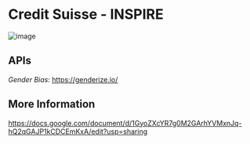 # Credit Suisse - INSPIRE

![image](https://skillicons.dev/icons?i=react,html,css&perline=3)


## APIs
*Gender Bias*: https://genderize.io/
## More Information
https://docs.google.com/document/d/1GyoZXcYR7g0M2GArhYVMxnJq-hQ2qGAJP1kCDCEmKxA/edit?usp=sharing

